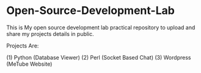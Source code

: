 # Open-Source-Development-Lab
This is My open source development lab practical repository to upload and share my projects details in public.

Projects Are:

(1) Python (Database Viewer)
(2) Perl (Socket Based Chat)
(3) Wordpress (MeTube Website)
